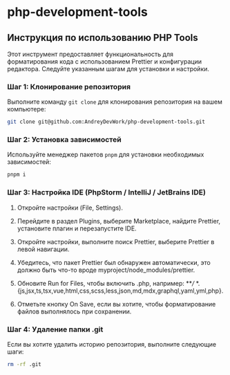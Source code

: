 # php-development-tools

## Инструкция по использованию PHP Tools

Этот инструмент предоставляет функциональность для форматирования кода с использованием Prettier и конфигурации
редактора. Следуйте указанным шагам для установки и настройки.

### Шаг 1: Клонирование репозитория

Выполните команду `git clone` для клонирования репозитория на вашем компьютере:

```bash
git clone git@github.com:AndreyDevWork/php-development-tools.git
```

### Шаг 2: Установка зависимостей

Используйте менеджер пакетов `pnpm` для установки необходимых зависимостей:

```bash
pnpm i
```

### Шаг 3: Настройка IDE (PhpStorm / IntelliJ / JetBrains IDE)

1. Откройте настройки (File, Settings).

2. Перейдите в раздел Plugins, выберите Marketplace, найдите Prettier, установите плагин и перезапустите IDE.

3. Откройте настройки, выполните поиск Prettier, выберите Prettier в левой навигации.

4. Убедитесь, что пакет Prettier был обнаружен автоматически, это должно быть что-то вроде
   myproject/node_modules/prettier.

5. Обновите Run for Files, чтобы включить .php, например: \*\*_/_
   \*.{js,jsx,ts,tsx,vue,html,css,scss,less,json,md,mdx,graphql,yaml,yml,php}.

6. Отметьте кнопку On Save, если вы хотите, чтобы форматирование файлов выполнялось при сохранении.

### Шаг 4: Удаление папки .git

Если вы хотите удалить историю репозитория, выполните следующие шаги:

```bash
rm -rf .git
```
